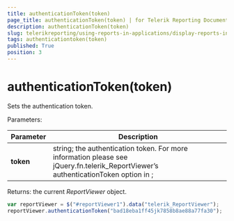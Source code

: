 ```yaml
---
title: authenticationToken(token)
page_title: authenticationToken(token) | for Telerik Reporting Documentation
description: authenticationToken(token)
slug: telerikreporting/using-reports-in-applications/display-reports-in-applications/web-application/html5-report-viewer/api-reference/reportviewer/methods/authenticationtoken(token)
tags: authenticationtoken(token)
published: True
position: 3
---
```


# authenticationToken(token)



Sets the authentication token.

Parameters:

| Parameter | Description |
| ------ | ------ |
| __token__ |string; the authentication token. For more information please see jQuery.fn.telerik_ReportViewer’s authenticationToken option in [](c578f366-93da-4dd1-8972-6efbc5a1790b#Options);|

Returns: the current *ReportViewer*  object.         

    
````js
var reportViewer = $("#reportViewer1").data("telerik_ReportViewer");
reportViewer.authenticationToken("bad18eba1ff45jk7858b8ae88a77fa30");
````

